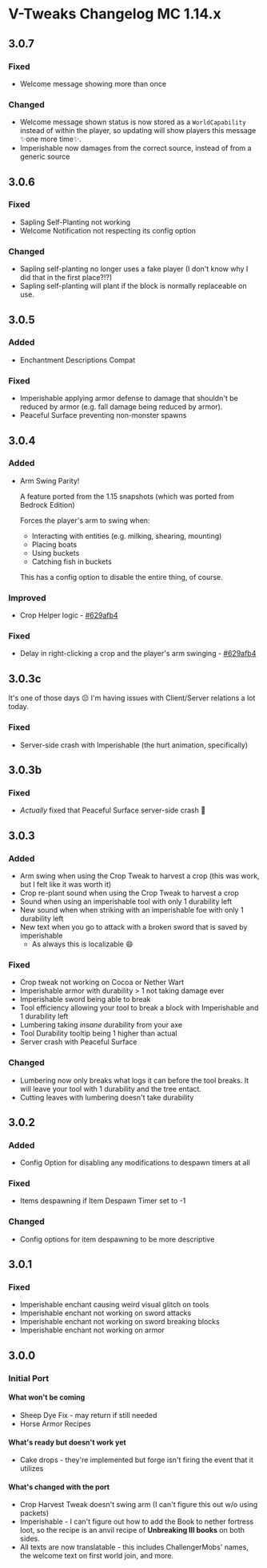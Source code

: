 # V-Tweaks Changelog MC 1.14.x

## 3.0.7

### Fixed

- Welcome message showing more than once

### Changed

- Welcome message shown status is now stored as a `WorldCapability` instead of within the player, so updating will show players this message ✨one more time✨.
- Imperishable now damages from the correct source, instead of from a generic source

## 3.0.6

### Fixed

- Sapling Self-Planting not working
- Welcome Notification not respecting its config option

### Changed

- Sapling self-planting no longer uses a fake player (I don't know why I did that in the first place?!?)
- Sapling self-planting will plant if the block is normally replaceable on use.

## 3.0.5

### Added

- Enchantment Descriptions Compat

### Fixed

- Imperishable applying armor defense to damage that shouldn't be reduced by armor (e.g. fall damage being reduced by armor).
- Peaceful Surface preventing non-monster spawns

## 3.0.4

### Added

- Arm Swing Parity!

  A feature ported from the 1.15 snapshots (which was ported from Bedrock Edition)

  Forces the player's arm to swing when:

  - Interacting with entities (e.g. milking, shearing, mounting)
  - Placing boats
  - Using buckets
  - Catching fish in buckets

  This has a config option to disable the entire thing, of course.

### Improved

- Crop Helper logic - [#629afb4](https://github.com/oitsjustjose/V-Tweaks/pull/55)

### Fixed

- Delay in right-clicking a crop and the player's arm swinging - [#629afb4](https://github.com/oitsjustjose/V-Tweaks/pull/55)

## 3.0.3c

It's one of those days 😐 I'm having issues with Client/Server relations a lot today.

### Fixed

- Server-side crash with Imperishable (the hurt animation, specifically)

## 3.0.3b

### Fixed

- _Actually_ fixed that Peaceful Surface server-side crash 🤔

## 3.0.3

### Added

- Arm swing when using the Crop Tweak to harvest a crop (this was work, but I felt like it was worth it)
- Crop re-plant sound when using the Crop Tweak to harvest a crop
- Sound when using an imperishable tool with only 1 durability left
- New sound when when striking with an imperishable foe with only 1 durability left
- New text when you go to attack with a broken sword that is saved by imperishable
  - As always this is localizable 😄

### Fixed

- Crop tweak not working on Cocoa or Nether Wart
- Imperishable armor with durability > 1 not taking damage ever
- Imperishable sword being able to break
- Tool efficiency allowing your tool to break a block with Imperishable and 1 durability left
- Lumbering taking _insane_ durability from your axe
- Tool Durability tooltip being 1 higher than actual
- Server crash with Peaceful Surface

### Changed

- Lumbering now only breaks what logs it can before the tool breaks. It will leave your tool with 1 durability and the tree entact.
- Cutting leaves with lumbering doesn't take durability

## 3.0.2

### Added

- Config Option for disabling any modifications to despawn timers at all

### Fixed

- Items despawning if Item Despawn Timer set to -1

### Changed

- Config options for item despawning to be more descriptive

## 3.0.1

### Fixed

- Imperishable enchant causing weird visual glitch on tools
- Imperishable enchant not working on sword attacks
- Imperishable enchant not working on sword breaking blocks
- Imperishable enchant not working on armor

## 3.0.0

### Initial Port

#### What won't be coming

- Sheep Dye Fix - may return if still needed
- Horse Armor Recipes

#### What's ready but doesn't work yet

- Cake drops - they're implemented but forge isn't firing the event that it utilizes

#### What's changed with the port

- Crop Harvest Tweak doesn't swing arm (I can't figure this out w/o using packets)
- Imperishable - I can't figure out how to add the Book to nether fortress loot, so the recipe is an anvil recipe of **Unbreaking III books** on both sides.
- All texts are now translatable - this includes ChallengerMobs' names, the welcome text on first world join, and more.

